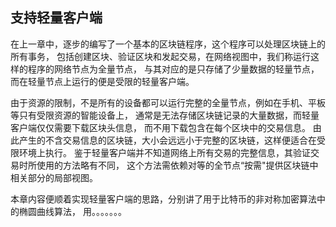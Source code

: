 支持轻量客户端
--------------

在上一章中，逐步的编写了一个基本的区块链程序，这个程序可以处理区块链上的所有事务，
包括创建区块、验证区块和发起交易，在网络视图中，我们称运行这样的程序的网络节点为全量节点，
与其对应的是只存储了少量数据的轻量节点，而在轻量节点上运行的便是受限的轻量客户端。

由于资源的限制，不是所有的设备都可以运行完整的全量节点，例如在手机、平板等只有受限资源的智能设备上，
通常是无法存储区块链记录的大量数据，而轻量客户端仅仅需要下载区块头信息，
而不用下载包含在每个区块中的交易信息。
由此产生的不含交易信息的区块链，大小会远远小于完整的区块链，这样便适合在受限环境上执行。
鉴于轻量客户端并不知道网络上所有交易的完整信息，其验证交易时所使用的方法略有不同，
这个方法需依赖对等的全节点“按需"提供区块链中相关部分的局部视图。

本章内容便顺着实现轻量客户端的思路，分别讲了用于比特币的非对称加密算法中的椭圆曲线算法，
用。。。。。。。

